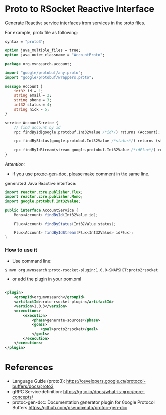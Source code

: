 Proto to RSocket Reactive Interface
===================================

Generate Reactive service interfaces from services in the proto files.

For example, proto file as following:

```proto
syntax = "proto3";

option java_multiple_files = true;
option java_outer_classname = "AccountProto";

package org.mvnsearch.account;

import "google/protobuf/any.proto";
import "google/protobuf/wrappers.proto";

message Account {
    int32 id = 1;
    string email = 2;
    string phone = 3;
    int32 status = 4;
    string nick = 5;
}

service AccountService {
    // find account by id
    rpc findById(google.protobuf.Int32Value /*id*/) returns (Account);

    rpc findByStatus(google.protobuf.Int32Value /*status*/) returns (stream Account);

    rpc findByIdStream(stream google.protobuf.Int32Value /*idFlux*/) returns (stream Account);
}
```

*Attention:*

* If you use [protoc-gen-doc](https://github.com/pseudomuto/protoc-gen-doc), please make comment in the same line.

generated Java Reactive interface:

```java
import reactor.core.publisher.Flux;
import reactor.core.publisher.Mono;
import google.protobuf.Int32Value;

public interface AccountService {
    Mono<Account> findById(Int32Value id);

    Flux<Account> findByStatus(Int32Value status);

    Flux<Account> findByIdStream(Flux<Int32Value> idFlux);
}
```

### How to use it

* Use command line:

```
$ mvn org.mvnsearch:proto-rsocket-plugin:1.0.0-SNAPSHOT:proto2rsocket
```

* or add the plugin in your pom.xml

```xml

<plugin>
    <groupId>org.mvnsearch</groupId>
    <artifactId>proto-rsocket-plugin</artifactId>
    <version>1.0.3</version>
    <executions>
        <execution>
            <phase>generate-sources</phase>
            <goals>
                <goal>proto2rsocket</goal>
            </goals>
        </execution>
    </executions>
</plugin>
```

# References

* Language Guide (proto3): https://developers.google.cn/protocol-buffers/docs/proto3
* gRPC Service definition: https://grpc.io/docs/what-is-grpc/core-concepts/
* protoc-gen-doc: Documentation generator plugin for Google Protocol Buffers https://github.com/pseudomuto/protoc-gen-doc
